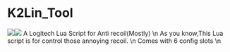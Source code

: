 # K2Lin_Tool
![](https://img.shields.io/github/downloads/K2Lin-Daniel/K2Lin_Tool/total?style=flat-square)![](https://img.shields.io/github/stars/K2Lin-Daniel/K2Lin_Tool?style=flat-square)
A Logitech Lua Script for Anti recoil(Mostly) \n
As you know,This Lua script is for control those annoying recoil. \n
Comes with 6 config slots \n
